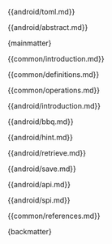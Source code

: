 {{android/toml.md}}

{{android/abstract.md}}

{mainmatter}

{{common/introduction.md}}

{{common/definitions.md}}

{{common/operations.md}}

{{android/introduction.md}}

{{android/bbq.md}}

{{android/hint.md}}

{{android/retrieve.md}}

{{android/save.md}}

{{android/api.md}}

{{android/spi.md}}

{{common/references.md}}

{backmatter}
